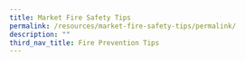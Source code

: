 ```yaml
---
title: Market Fire Safety Tips
permalink: /resources/market-fire-safety-tips/permalink/
description: ""
third_nav_title: Fire Prevention Tips
---
```

